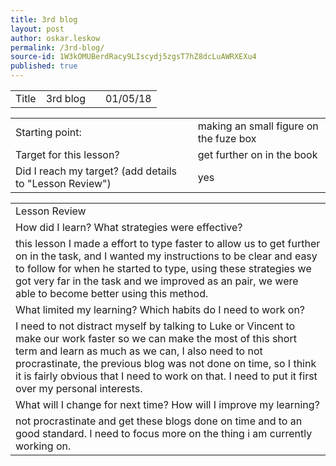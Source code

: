 ```yaml
---
title: 3rd blog
layout: post
author: oskar.leskow
permalink: /3rd-blog/
source-id: 1W3kOMUBerdRacy9LIscydj5zgsT7hZ8dcLuAWRXEXu4
published: true
---
```

<table>
  <tr>
    <td>Title</td>
    <td>3rd blog</td>
    <td></td>
    <td>01/05/18</td>
  </tr>
</table>


<table>
  <tr>
    <td>Starting point:</td>
    <td>making an small figure on the fuze box</td>
  </tr>
  <tr>
    <td>Target for this lesson?</td>
    <td>get further on in the book</td>
  </tr>
  <tr>
    <td>Did I reach my target? 
(add details to "Lesson Review")</td>
    <td>yes</td>
  </tr>
</table>


<table>
  <tr>
    <td>Lesson Review</td>
  </tr>
  <tr>
    <td>How did I learn? What strategies were effective? </td>
  </tr>
  <tr>
    <td>this lesson I made a effort to type faster to allow us to get further on in the task, and I wanted my instructions to be clear and easy to follow for when he started to type, using these strategies we got very far in the task and we improved as an pair, we were able to become better using this method.
</td>
  </tr>
  <tr>
    <td>What limited my learning? Which habits do I need to work on? </td>
  </tr>
  <tr>
    <td>I need to not distract myself by talking to Luke or Vincent to make our work faster so we can make the most of this short term and learn as much as we can, I also need to not procrastinate, the previous blog was not done on time, so I think it is fairly obvious that I need to work on that. I need to put it first over my personal interests.
</td>
  </tr>
  <tr>
    <td>What will I change for next time? How will I improve my learning?</td>
  </tr>
  <tr>
    <td>not procrastinate and get these blogs done on time and to an good standard. I need to focus more on the thing i am currently working on.</td>
  </tr>
</table>


